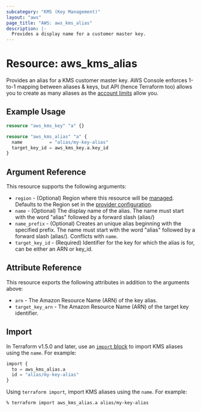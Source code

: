 ```yaml
---
subcategory: "KMS (Key Management)"
layout: "aws"
page_title: "AWS: aws_kms_alias"
description: |-
  Provides a display name for a customer master key.
---
```


# Resource: aws_kms_alias

Provides an alias for a KMS customer master key. AWS Console enforces 1-to-1 mapping between aliases & keys,
but API (hence Terraform too) allows you to create as many aliases as
the [account limits](http://docs.aws.amazon.com/kms/latest/developerguide/limits.html) allow you.

## Example Usage

```terraform
resource "aws_kms_key" "a" {}

resource "aws_kms_alias" "a" {
  name          = "alias/my-key-alias"
  target_key_id = aws_kms_key.a.key_id
}
```

## Argument Reference

This resource supports the following arguments:

* `region` - (Optional) Region where this resource will be [managed](https://docs.aws.amazon.com/general/latest/gr/rande.html#regional-endpoints). Defaults to the Region set in the [provider configuration](https://registry.terraform.io/providers/hashicorp/aws/latest/docs#aws-configuration-reference).
* `name` - (Optional) The display name of the alias. The name must start with the word "alias" followed by a forward slash (alias/)
* `name_prefix` - (Optional) Creates an unique alias beginning with the specified prefix.
The name must start with the word "alias" followed by a forward slash (alias/).  Conflicts with `name`.
* `target_key_id` - (Required) Identifier for the key for which the alias is for, can be either an ARN or key_id.

## Attribute Reference

This resource exports the following attributes in addition to the arguments above:

* `arn` - The Amazon Resource Name (ARN) of the key alias.
* `target_key_arn` - The Amazon Resource Name (ARN) of the target key identifier.

## Import

In Terraform v1.5.0 and later, use an [`import` block](https://developer.hashicorp.com/terraform/language/import) to import KMS aliases using the `name`. For example:

```terraform
import {
  to = aws_kms_alias.a
  id = "alias/my-key-alias"
}
```

Using `terraform import`, import KMS aliases using the `name`. For example:

```console
% terraform import aws_kms_alias.a alias/my-key-alias
```
